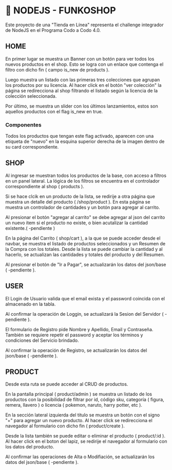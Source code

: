 # 🚀 NODEJS - FUNKOSHOP

Este proyecto de una "Tienda en Línea" representa el challenge integrador de NodeJS en el Programa Codo a Codo 4.0.

## HOME

En primer lugar se muestra un Banner con un botón para ver todos los nuevos productos en el shop. Esto se logra con un enlace que contenga el filtro con dicho fin ( campo is_new de products ).

Luego muestra un listado con las primeras tres colecciones que agrupan los productos por su licencia. Al hacer click en el botón "ver colección" la página se redirecciona al shop filtrando el listado según la licencia de la colección seleccionada. 

Por último, se muestra un slider con los últimos lanzamientos, estos son aquellos productos con el flag is_new en true. 

### Componentes

Todos los productos que tengan este flag activado, aparecen con una etiqueta de "nuevo" en la esquina superior derecha de la imagen dentro de su card correspondiente. 

## SHOP

Al ingresar se muestran todos los productos de la base, con acceso a filtros en un panel lateral. La lógica de los filtros se encuentra en el controlador correspondiente al shop ( products ). 

Si se hace clcik en un producto de la lista, se redirije a otra página que muestra un detalle del producto ( /shop/product ). En esta página se muestra un controlador de cantidades y un botón para agregar al carrito.

Al presionar el botón "agregar al carrito" se debe agregar al json del carrito un nuevo item si el producto no existe, o bien acutalizar la cantidad existente.( -pendiente )

En la página del Carrito ( shop/cart ), a la que se puede acceder desde el navbar, se muestra el listado de productos seleccionados y un Resumen de la Compra con los totales. Desde la lista se puede cambiar la cantidad y al hacerlo, se actualizan las cantidades y totales del producto y del Resumen.

Al presionar el botón de "Ir a Pagar", se actualizarán los datos del json/base ( -pendiente ).

## USER

El Login de Usuario valida que el email exista y el password coincida con el almacenado en la tabla.

Al confirmar la operación de Loggin, se actualizará la Sesion del Servidor ( -pendiente ).

El formulario de Registro pide Nombre y Apellido, Email y Contraseña. También se requiere repetir el password y aceptar los términos y condiciones del Servicio brindado. 

Al confirmar la operación de Registro, se actualizarán los datos del json/base ( -pendiente ).

## PRODUCT

Desde esta ruta se puede acceder al CRUD de productos. 

En la pantalla principal ( product/admin ) se muestra un listado de los productos con la posibilidad de filtrar por id, código sku, categoría ( figura, remera, llavero ) o licencia ( pokemon, naruto, harry potter, etc ). 

En la sección lateral izquierda del titulo se muestra un botón con el signo "+" para agregar un nuevo producto. Al hacer click se redirecciona el navegador al formulario con dicho fin ( product/create ).

Desde la lista también se puede editar o eliminar el producto ( product/:id ). Al hacer click en el boton del lapiz, se redirije el navegador al formulario con los datos del producto.

Al confirmar las operaciones de Alta o Modifiación, se actualizarán los datos del json/base ( -pendiente ).